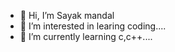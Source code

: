 - 👋 Hi, I’m Sayak mandal
- 👀 I’m interested in learing coding....
- 🌱 I’m currently learning c,c++....

<!---
Sayak-58/Sayak-58 is a ✨ special ✨ repository because its `README.md` (this file) appears on your GitHub profile.
You can click the Preview link to take a look at your changes.
--->
